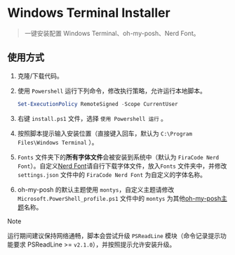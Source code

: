 # Windows Terminal Installer

> 一键安装配置 Windows Terminal、oh-my-posh、Nerd Font。

## 使用方式

1. 克隆/下载代码。
2. 使用 `Powershell` 运行下列命令，修改执行策略，允许运行本地脚本。

   ```powershell
   Set-ExecutionPolicy RemoteSigned -Scope CurrentUser
   ```

3. 右键 `install.ps1` 文件，选择 `使用 Powershell 运行` 。
4. 按照脚本提示输入安装位置（直接键入回车，默认为 `C:\Program Files\Windows Terminal` ）。
5. `Fonts` 文件夹下的**所有字体文件**会被安装到系统中（默认为 `FiraCode Nerd Font`）。自定义[Nerd Font](https://www.nerdfonts.com/font-downloads)请自行下载字体文件，放入`Fonts` 文件夹中，并修改 `settings.json` 文件中的 `FiraCode Nerd Font` 为自定义的字体名称。
6. oh-my-posh 的默认主题使用 `montys`，自定义主题请修改 `Microsoft.PowerShell_profile.ps1` 文件中的 `montys` 为其他[oh-my-posh主题](https://ohmyposh.dev/docs/themes)名称。

> [!NOTE]  
> 运行期间建议保持网络通畅，脚本会尝试升级 `PSReadLine` 模块（命令记录提示功能要求 PSReadLine >= `v2.1.0`），并按照提示允许安装升级。
